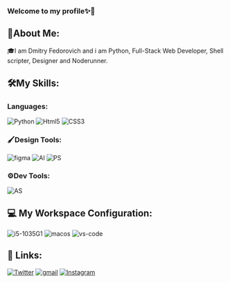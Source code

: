 ### Welcome to my profile✨👋
## 📖About Me:
🎓I am Dmitry Fedorovich and i am Python, Full-Stack Web Developer, Shell scripter, Designer and Noderunner.
## 🛠️My Skills:
### Languages:
![Python](https://img.shields.io/badge/Python-007ACC?style=for-the-badge&logo=Python&logoColor=white)
![Html5](https://img.shields.io/badge/HTML5-E34F26?style=for-the-badge&logo=HTML5&logoColor=white)
![CSS3](https://img.shields.io/badge/CSS3-1572B6?style=for-the-badge&logo=CSS3&logoColor=white)
### 🖌️Design Tools:
![figma](https://img.shields.io/badge/figma-000000?style=for-the-badge&logo=figma&logoColor=white)
![AI](https://img.shields.io/badge/Adobe_Illustrator-FF9A00?style=for-the-badge&logo=adobe-illustrator&logoColor=white)
![PS](https://img.shields.io/badge/Adobe_Photoshop-31A8FF?style=for-the-badge&logo=adobe-photoshop&logoColor=white)
### ⚙️Dev Tools:
![AS](https://img.shields.io/badge/Android_Studio-3DDC84?style=for-the-badge&logo=android-studio&logoColor=white)
## 💻 My Workspace Configuration:
![i5-1035G1](https://img.shields.io/badge/Intel-Core_i5_1035G1-0071C5?style=for-the-badge&logo=intel&logoColor=white)
![macos](https://img.shields.io/badge/macOS-000000?style=for-the-badge&logo=apple&logoColor=white)
![vs-code](https://img.shields.io/badge/VS_Code-007ACC?style=for-the-badge&logo=Visual-Studio-Code&logoColor=white)
## 🔗 Links:
[![Twitter](https://img.shields.io/badge/Twitter-1DA1F2?style=for-the-badge&logo=Twitter&logoColor=white)](https://twitter.com/CoreDov)
[![gmail](https://img.shields.io/badge/Gmail-D14836?style=for-the-badge&logo=Gmail&logoColor=white)](mailto:https://github.com/CoreDov)
[![Instagram](https://img.shields.io/badge/Instagram-E4405F?style=for-the-badge&logo=Instagram&logoColor=white)](https://instagram.com/coredov_)
